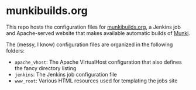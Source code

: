 # munkibuilds.org

This repo hosts the configuration files for [munkibuilds.org](https://munkibuilds.org), a Jenkins job and Apache-served website that makes available automatic builds of [Munki](https://code.google.com/p/munki).

The (messy, I know) configuration files are organized in the following folders:

  - `apache_vhost`: The Apache VirtualHost configuration that also defines the fancy directory listing
  - `jenkins`: The Jenkins job configuration file
  - `www_root`: Various HTML resources used for templating the jobs site
